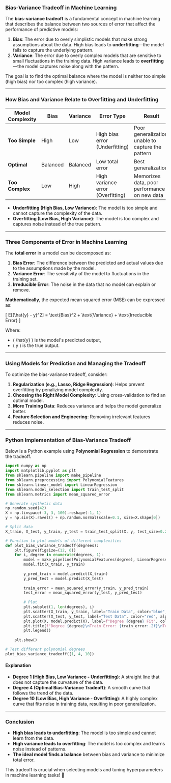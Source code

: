 ### **Bias-Variance Tradeoff in Machine Learning**

The **bias-variance tradeoff** is a fundamental concept in machine learning that describes the balance between two sources of error that affect the performance of predictive models:

1. **Bias**: The error due to overly simplistic models that make strong assumptions about the data. High bias leads to **underfitting**—the model fails to capture the underlying pattern.
2. **Variance**: The error due to overly complex models that are sensitive to small fluctuations in the training data. High variance leads to **overfitting**—the model captures noise along with the pattern.

The goal is to find the optimal balance where the model is neither too simple (high bias) nor too complex (high variance).

---

### **How Bias and Variance Relate to Overfitting and Underfitting**
| **Model Complexity** | **Bias** | **Variance** | **Error Type** | **Result** |
|---------------------|---------|----------|-------------|---------|
| **Too Simple** | High | Low | High bias error (Underfitting) | Poor generalization, unable to capture the pattern |
| **Optimal** | Balanced | Balanced | Low total error | Best generalization |
| **Too Complex** | Low | High | High variance error (Overfitting) | Memorizes data, poor performance on new data |

- **Underfitting (High Bias, Low Variance)**: The model is too simple and cannot capture the complexity of the data.
- **Overfitting (Low Bias, High Variance)**: The model is too complex and captures noise instead of the true pattern.

---

### **Three Components of Error in Machine Learning**
The **total error** in a model can be decomposed as:

1. **Bias Error**: The difference between the predicted and actual values due to the assumptions made by the model.
2. **Variance Error**: The sensitivity of the model to fluctuations in the training set.
3. **Irreducible Error**: The noise in the data that no model can explain or remove.

**Mathematically**, the expected mean squared error (MSE) can be expressed as:

\[
E[(\hat{y} - y)^2] = \text{Bias}^2 + \text{Variance} + \text{Irreducible Error}
\]

Where:
- \( \hat{y} \) is the model's predicted output,
- \( y \) is the true output.

---

### **Using Models for Prediction and Managing the Tradeoff**
To optimize the bias-variance tradeoff, consider:
1. **Regularization (e.g., Lasso, Ridge Regression)**: Helps prevent overfitting by penalizing model complexity.
2. **Choosing the Right Model Complexity**: Using cross-validation to find an optimal model.
3. **More Training Data**: Reduces variance and helps the model generalize better.
4. **Feature Selection and Engineering**: Removing irrelevant features reduces noise.

---

### **Python Implementation of Bias-Variance Tradeoff**
Below is a Python example using **Polynomial Regression** to demonstrate the tradeoff.

```python
import numpy as np
import matplotlib.pyplot as plt
from sklearn.pipeline import make_pipeline
from sklearn.preprocessing import PolynomialFeatures
from sklearn.linear_model import LinearRegression
from sklearn.model_selection import train_test_split
from sklearn.metrics import mean_squared_error

# Generate synthetic data
np.random.seed(42)
X = np.linspace(-3, 3, 100).reshape(-1, 1)
y = np.sin(X).ravel() + np.random.normal(scale=0.1, size=X.shape[0])

# Split data
X_train, X_test, y_train, y_test = train_test_split(X, y, test_size=0.2, random_state=42)

# Function to plot models of different complexities
def plot_bias_variance_tradeoff(degrees):
    plt.figure(figsize=(12, 6))
    for i, degree in enumerate(degrees, 1):
        model = make_pipeline(PolynomialFeatures(degree), LinearRegression())
        model.fit(X_train, y_train)
        
        y_pred_train = model.predict(X_train)
        y_pred_test = model.predict(X_test)
        
        train_error = mean_squared_error(y_train, y_pred_train)
        test_error = mean_squared_error(y_test, y_pred_test)
        
        # Plot
        plt.subplot(1, len(degrees), i)
        plt.scatter(X_train, y_train, label="Train Data", color="blue", alpha=0.6)
        plt.scatter(X_test, y_test, label="Test Data", color="red", alpha=0.6)
        plt.plot(X, model.predict(X), label=f"Degree {degree} Fit", color="black")
        plt.title(f"Degree {degree}\nTrain Error: {train_error:.2f}\nTest Error: {test_error:.2f}")
        plt.legend()
    
    plt.show()

# Test different polynomial degrees
plot_bias_variance_tradeoff([1, 4, 10])
```

#### **Explanation**
- **Degree 1 (High Bias, Low Variance - Underfitting)**: A straight line that does not capture the curvature of the data.
- **Degree 4 (Optimal Bias-Variance Tradeoff)**: A smooth curve that follows the trend of the data.
- **Degree 10 (Low Bias, High Variance - Overfitting)**: A highly complex curve that fits noise in training data, resulting in poor generalization.

---

### **Conclusion**
- **High bias leads to underfitting**: The model is too simple and cannot learn from the data.
- **High variance leads to overfitting**: The model is too complex and learns noise instead of patterns.
- **The ideal model finds a balance** between bias and variance to minimize total error.

This tradeoff is crucial when selecting models and tuning hyperparameters in machine learning tasks! 🚀
